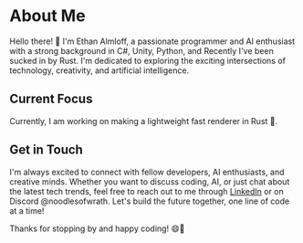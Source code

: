 # About Me

Hello there! 👋 I'm Ethan Almloff, a passionate programmer and AI enthusiast with a strong background in C#, Unity, Python, and Recently I've been sucked in by Rust. I'm dedicated to exploring the exciting intersections of technology, creativity, and artificial intelligence.

## Current Focus

Currently, I am working on making a lightweight fast renderer in Rust 🦀.

## Get in Touch

I'm always excited to connect with fellow developers, AI enthusiasts, and creative minds. Whether you want to discuss coding, AI, or just chat about the latest tech trends, feel free to reach out to me through [LinkedIn](https://www.linkedin.com/in/ethan-almloff-12312b280/) or on Discord @noodlesofwrath. Let's build the future together, one line of code at a time!

Thanks for stopping by and happy coding! 😄🚀
